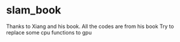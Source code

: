 # slam_book
Thanks to Xiang and his book.
All the codes are from his book
Try to replace some cpu functions to gpu
